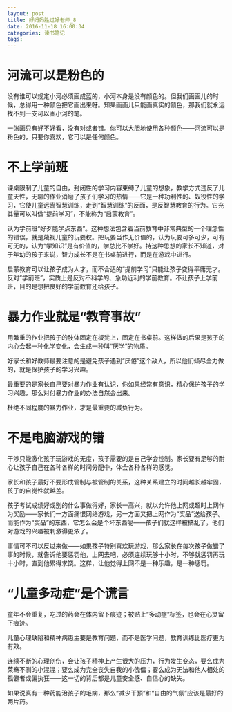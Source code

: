 ```yaml
---
layout: post
title: 好妈妈胜过好老师_8
date: 2016-11-18 16:00:34
categories: 读书笔记
tags: 
---
```


# 河流可以是粉色的

没有谁可以规定小河必须画成蓝的，小河本身是没有颜色的。但我们画画儿的时候，总得用一种颜色把它画出来呀。知果画画儿只能画真实的颜色，那我们就永远找不到一支可以画小河的笔。

一张画只有好不好看，没有对或者错。你可以大胆地使用各种颜色——河流可以是粉色的，只要你喜欢，它可以是任何颜色。

# 不上学前班

课桌限制了儿童的自由，封闭性的学习内容束缚了儿童的想象，教学方式违反了儿童天性，无聊的作业消磨了孩子们学习的热情——它是一种功利性的、奴役性的学习，它使儿童远离智慧训练，走到“智慧训练”的反面，是反智慧教育的行为。它充其量可以叫做“提前学习”，不能称为“启蒙教育”。

认为学前班“好歹能学点东西”。这种想法包含着当前教育中非常典型的一个理念性的错误，就是蔑视儿童的玩耍权。把玩耍当作无价值的，认为玩耍可多可少，可有可无的，认为“学知识”是有价值的，学总比不学好。持这种思想的家长不知道，对于年幼的孩子来说，智力成长不是在书桌前进行，而是在游戏中进行。

启蒙教育可以让孩子成为人才，而不合适的“提前学习”只能让孩子变得平庸无才。反对“学前班”，实质上是反对不科学的、急功近利的学前教育。不让孩子上学前班，目的是想把良好的学前教育还给孩子。

# 暴力作业就是“教育事故”

用繁重的作业把孩子的肢体固定在板凳上，固定在书桌前。这样做的后果是孩子的内心会起一种化学变化，会生成一种叫“厌学”的物质。

好家长和好教师最要注意的是避免孩子遇到“厌倦”这个敌人，所以他们倾尽全力做的，就是保护孩子的学习兴趣。

最重要的是家长自己要对暴力作业有认识，你如果经常有意识，精心保护孩子的学习兴趣，那么对付暴力作业的办法自然会出来。

杜绝不同程度的暴力作业，才是最重要的减负行为。

# 不是电脑游戏的错

干涉只能激化孩子玩游戏的无度，孩子需要的是自己学会控制。家长要有足够的耐心让孩子自己在各种各样的时间分配中，体会各种各样的感觉。

家长和孩子最好不要形成管制与被管制的关系，这种关系建立的时间越长越牢固，孩子的自觉性就越差。

孩子考试成绩好或别的什么事做得好，家长一高兴，就以允许他上网或超时上网作为奖励——家长们一方面痛恨网络游戏，另一方面又把上网作为“奖品”送给孩子。而能作为“奖品”的东西，它怎么会是个坏东西呢——孩子们就这样被搞乱了，他们对游戏的兴趣被刺激得更浓了。

事情可不可以反过来做——如果孩子特别喜欢玩游戏，那么家长在每次孩子做错了事的时候，就告诉他要惩罚他，上网去吧，必须连续玩够十小时，不够就惩罚再玩十小时，直到他累得求饶。这样，让他觉得上网不是一种乐趣，是一种惩罚。

# “儿童多动症”是个谎言

童年不会重复，吃过的药会在体内留下痕迹；被贴上“多动症”标签，也会在心灵留下痕迹。

儿童心理缺陷和精神病患主要是教育问题，而不是医学问题，教育训练比医疗更为有效。

连续不断的心理创伤，会让孩子精神上产生很大的压力，行为发生变态，要么成为莱鸯不驯的小混混；要么成为完全丧失自我的小傀儡；要么成为无法和他人相处的孤僻者或偏执狂——这一切的背后都是儿童安全感、自信心的缺失。

如果说真有一种药能治孩子的毛病，那么“减少干预”和“自由的气氛”应该是最好的两片药。